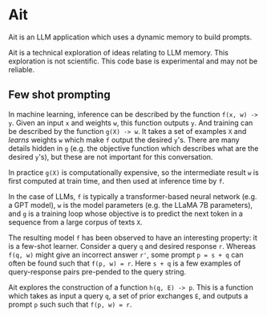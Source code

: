 # Ait

Ait is an LLM application which uses a dynamic memory to build prompts.

Ait is a technical exploration of ideas relating to LLM memory.
This exploration is not scientific.
This code base is experimental and may not be reliable.

## Few shot prompting 

In machine learning, inference can be described by the function `f(x, w) -> y`.
Given an input `x` and weights `w`, this function outputs `y`.
And training can be described by the function `g(X) -> w`.
It takes a set of examples `X` and _learns_ weights `w` which make `f` output the desired `y`'s.
There are many details hidden in `g` (e.g. the objective function which describes what are the desired `y`'s),
but these are not important for this conversation.

In practice `g(X)` is computationally expensive,
so the intermediate result `w` is first computed at train time,
and then used at inference time by `f`.

In the case of LLMs,
`f` is typically a transformer-based neural network (e.g. a GPT model),
`w` is the model parameters (e.g. the LLaMA 7B parameters),
and `g` is a training loop whose objective is to predict the next token in a sequence from a large corpus of texts `X`.

The resulting model `f` has been observed to have an interesting property:
it is a few-shot learner.
Consider a query `q` and desired response `r`.
Whereas `f(q, w)` might give an incorrect answer `r'`,
some prompt `p = s + q` can often be found such that `f(p, w) = r`.
Here `s + q` is a few examples of query-response pairs pre-pended to the query string.

Ait explores the construction of a function `h(q, E) -> p`.
This is a function which takes as input a query `q`,
a set of prior exchanges `E`,
and outputs a prompt `p` such such that `f(p, w) = r`.
